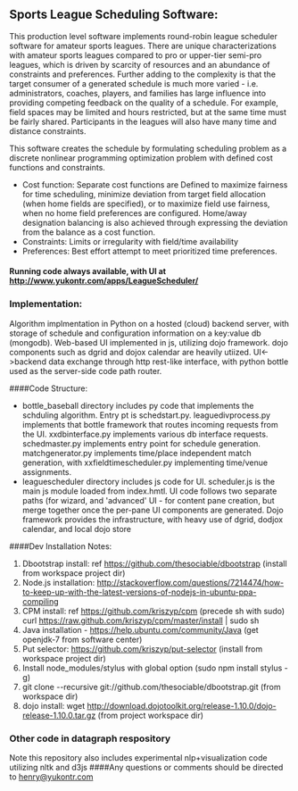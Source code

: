 Sports League Scheduling Software:
-------------------------
This production level software implements round-robin league scheduler software for amateur sports leagues.  There are unique characterizations with amateur sports leagues compared to pro or upper-tier semi-pro leagues, which is driven by scarcity of resources and an abundance of constraints and preferences.  Further adding to the complexity is that the target consumer of a generated schedule is much more varied - i.e. administrators, coaches, players, and families has large influence into providing competing feedback on the quality of a schedule.  For example, field spaces may be limited and hours restricted, but at the same time must be fairly shared.  Participants in the leagues will also have many time and distance constraints.

This software creates the schedule by formulating scheduling problem as a discrete nonlinear programming optimization problem with defined cost functions and constraints.

- Cost function:  Separate cost functions are Defined to maximize fairness for time scheduling, minimize deviation from target field allocation (when home fields are specified), or to maximize field use fairness, when no home field preferences are configured.  Home/away designation balancing is also achieved through expressing the deviation from the balance as a cost function.
- Constraints: Limits or irregularity with field/time availability
- Preferences: Best effort attempt to meet prioritized time preferences.

####  Running code always available, with UI at http://www.yukontr.com/apps/LeagueScheduler/

### Implementation:
Algorithm implmentation in Python on a hosted (cloud) backend server, with storage of schedule and configuration information on a key:value db (mongodb).  Web-based UI implemented in js, utilizing dojo framework.  dojo components such as dgrid and dojox calendar are heavily utiized.  UI<->backend data exchange through http rest-like interface, with python bottle used as the server-side code path router.

####Code Structure:
* bottle_baseball directory includes py code that implements the schduling algorithm.  Entry pt is schedstart.py.  leaguedivprocess.py implements that bottle framework that routes incoming requests from the UI.  xxdbinterface.py implements various db interface requests.  schedmaster.py implements entry point for schedule generation.  matchgenerator.py implements time/place independent match generation, with xxfieldtimescheduler.py implementing time/venue assignments.
* leaguescheduler directory includes js code for UI.  scheduler.js is the main js module loaded from index.hmtl.  UI code follows two separate paths (for wizard, and 'advanced' UI - for content pane creation, but merge together once the per-pane UI components are generated.  Dojo framework provides the infrastructure, with heavy use of dgrid, dodjox calendar, and local dojo store


####Dev Installation Notes:
1. Dbootstrap install: ref https://github.com/thesociable/dbootstrap (install from workspace project dir)
2. Node.js installation: http://stackoverflow.com/questions/7214474/how-to-keep-up-with-the-latest-versions-of-nodejs-in-ubuntu-ppa-compiling
3. CPM install: ref https://github.com/kriszyp/cpm  (precede sh with sudo) curl https://raw.github.com/kriszyp/cpm/master/install | sudo sh
4. Java installation - https://help.ubuntu.com/community/Java  (get openjdk-7 from software center)
5. Put selector: https://github.com/kriszyp/put-selector (install from workspace project dir)
6. Install node_modules/stylus with global option (sudo npm install stylus -g)
7. git clone --recursive git://github.com/thesociable/dbootstrap.git (from workspace dir)
8. dojo install: wget http://download.dojotoolkit.org/release-1.10.0/dojo-release-1.10.0.tar.gz (from project workspace dir)

### Other code in datagraph respository
Note this repository also includes experimental nlp+visualization code utilizing nltk and d3js
####Any questions or comments should be directed to henry@yukontr.com

